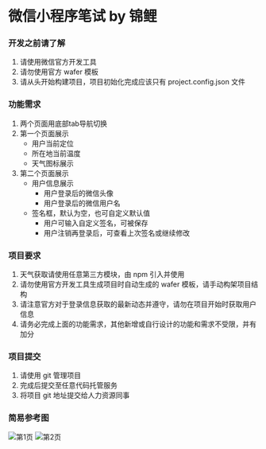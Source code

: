 # 微信小程序笔试 by 锦鲤

### 开发之前请了解
1. 请使用微信官方开发工具
2. 请勿使用官方 wafer 模板
3. 请从头开始构建项目，项目初始化完成应该只有 project.config.json 文件

### 功能需求
1. 两个页面用底部tab导航切换
2. 第一个页面展示
    - 用户当前定位
    - 所在地当前温度
    - 天气图标展示
3. 第二个页面展示
    - 用户信息展示
        - 用户登录后的微信头像
        - 用户登录后的微信用户名
    - 签名框，默认为空，也可自定义默认值
        - 用户可输入自定义签名，可被保存
        - 用户注销再登录后，可查看上次签名或继续修改

### 项目要求
1. 天气获取请使用任意第三方模块，由 npm 引入并使用
2. 请勿使用官方开发工具生成项目时自动生成的 wafer 模板，请手动构架项目结构
3. 请注意官方对于登录信息获取的最新动态并遵守，请勿在项目开始时获取用户信息
4. 请务必完成上面的功能需求，其他新增或自行设计的功能和需求不受限，并有加分

### 项目提交
1. 请使用 git 管理项目
2. 完成后提交至任意代码托管服务
3. 将项目 git 地址提交给人力资源同事

### 简易参考图
![第1页](http://pd5zs9xjd.bkt.clouddn.com/wechat-genius-1.png)
![第2页](http://pd5zs9xjd.bkt.clouddn.com/wechat-genius-2.png)